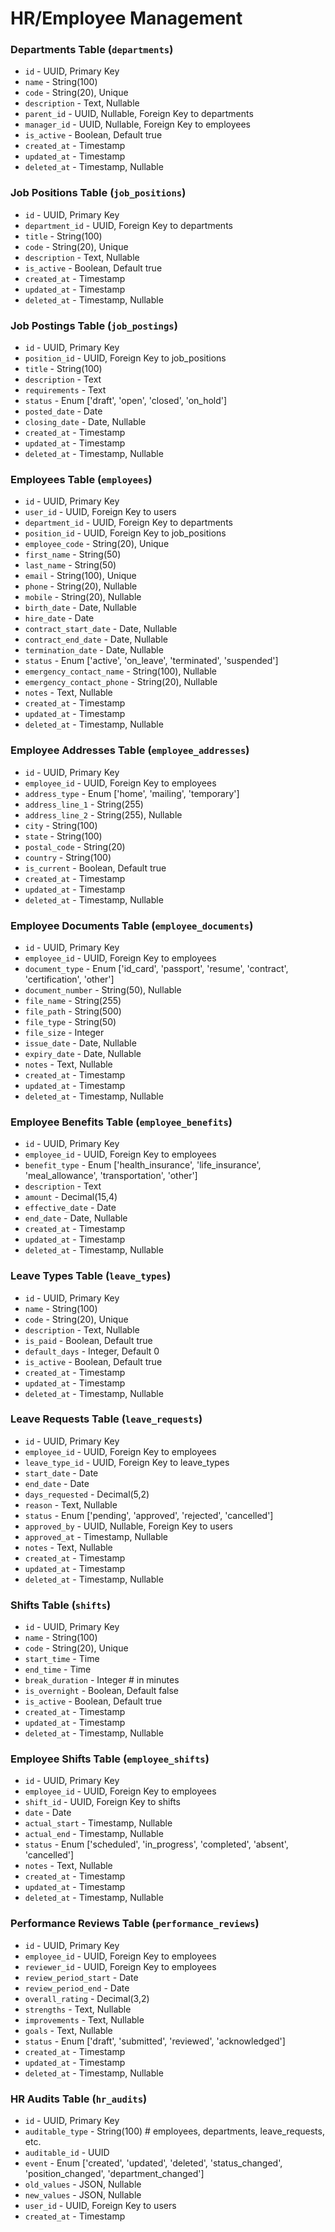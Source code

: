 # HR/Employee Management

### Departments Table (`departments`)

-   `id` - UUID, Primary Key
-   `name` - String(100)
-   `code` - String(20), Unique
-   `description` - Text, Nullable
-   `parent_id` - UUID, Nullable, Foreign Key to departments
-   `manager_id` - UUID, Nullable, Foreign Key to employees
-   `is_active` - Boolean, Default true
-   `created_at` - Timestamp
-   `updated_at` - Timestamp
-   `deleted_at` - Timestamp, Nullable

### Job Positions Table (`job_positions`)

-   `id` - UUID, Primary Key
-   `department_id` - UUID, Foreign Key to departments
-   `title` - String(100)
-   `code` - String(20), Unique
-   `description` - Text, Nullable
-   `is_active` - Boolean, Default true
-   `created_at` - Timestamp
-   `updated_at` - Timestamp
-   `deleted_at` - Timestamp, Nullable

### Job Postings Table (`job_postings`)

-   `id` - UUID, Primary Key
-   `position_id` - UUID, Foreign Key to job_positions
-   `title` - String(100)
-   `description` - Text
-   `requirements` - Text
-   `status` - Enum ['draft', 'open', 'closed', 'on_hold']
-   `posted_date` - Date
-   `closing_date` - Date, Nullable
-   `created_at` - Timestamp
-   `updated_at` - Timestamp
-   `deleted_at` - Timestamp, Nullable
  
### Employees Table (`employees`)

-   `id` - UUID, Primary Key
-   `user_id` - UUID, Foreign Key to users
-   `department_id` - UUID, Foreign Key to departments
-   `position_id` - UUID, Foreign Key to job_positions
-   `employee_code` - String(20), Unique
-   `first_name` - String(50)
-   `last_name` - String(50)
-   `email` - String(100), Unique
-   `phone` - String(20), Nullable
-   `mobile` - String(20), Nullable
-   `birth_date` - Date, Nullable
-   `hire_date` - Date
-   `contract_start_date` - Date, Nullable
-   `contract_end_date` - Date, Nullable
-   `termination_date` - Date, Nullable
-   `status` - Enum ['active', 'on_leave', 'terminated', 'suspended']
-   `emergency_contact_name` - String(100), Nullable
-   `emergency_contact_phone` - String(20), Nullable
-   `notes` - Text, Nullable
-   `created_at` - Timestamp
-   `updated_at` - Timestamp
-   `deleted_at` - Timestamp, Nullable

### Employee Addresses Table (`employee_addresses`)

-   `id` - UUID, Primary Key
-   `employee_id` - UUID, Foreign Key to employees
-   `address_type` - Enum ['home', 'mailing', 'temporary']
-   `address_line_1` - String(255)
-   `address_line_2` - String(255), Nullable
-   `city` - String(100)
-   `state` - String(100)
-   `postal_code` - String(20)
-   `country` - String(100)
-   `is_current` - Boolean, Default true
-   `created_at` - Timestamp
-   `updated_at` - Timestamp
-   `deleted_at` - Timestamp, Nullable

### Employee Documents Table (`employee_documents`)

-   `id` - UUID, Primary Key
-   `employee_id` - UUID, Foreign Key to employees
-   `document_type` - Enum ['id_card', 'passport', 'resume', 'contract', 'certification', 'other']
-   `document_number` - String(50), Nullable
-   `file_name` - String(255)
-   `file_path` - String(500)
-   `file_type` - String(50)
-   `file_size` - Integer
-   `issue_date` - Date, Nullable
-   `expiry_date` - Date, Nullable
-   `notes` - Text, Nullable
-   `created_at` - Timestamp
-   `updated_at` - Timestamp
-   `deleted_at` - Timestamp, Nullable

### Employee Benefits Table (`employee_benefits`)

-   `id` - UUID, Primary Key
-   `employee_id` - UUID, Foreign Key to employees
-   `benefit_type` - Enum ['health_insurance', 'life_insurance', 'meal_allowance', 'transportation', 'other']
-   `description` - Text
-   `amount` - Decimal(15,4)
-   `effective_date` - Date
-   `end_date` - Date, Nullable
-   `created_at` - Timestamp
-   `updated_at` - Timestamp
-   `deleted_at` - Timestamp, Nullable

### Leave Types Table (`leave_types`)

-   `id` - UUID, Primary Key
-   `name` - String(100)
-   `code` - String(20), Unique
-   `description` - Text, Nullable
-   `is_paid` - Boolean, Default true
-   `default_days` - Integer, Default 0
-   `is_active` - Boolean, Default true
-   `created_at` - Timestamp
-   `updated_at` - Timestamp
-   `deleted_at` - Timestamp, Nullable

### Leave Requests Table (`leave_requests`)

-   `id` - UUID, Primary Key
-   `employee_id` - UUID, Foreign Key to employees
-   `leave_type_id` - UUID, Foreign Key to leave_types
-   `start_date` - Date
-   `end_date` - Date
-   `days_requested` - Decimal(5,2)
-   `reason` - Text, Nullable
-   `status` - Enum ['pending', 'approved', 'rejected', 'cancelled']
-   `approved_by` - UUID, Nullable, Foreign Key to users
-   `approved_at` - Timestamp, Nullable
-   `notes` - Text, Nullable
-   `created_at` - Timestamp
-   `updated_at` - Timestamp
-   `deleted_at` - Timestamp, Nullable

### Shifts Table (`shifts`)

-   `id` - UUID, Primary Key
-   `name` - String(100)
-   `code` - String(20), Unique
-   `start_time` - Time
-   `end_time` - Time
-   `break_duration` - Integer # in minutes
-   `is_overnight` - Boolean, Default false
-   `is_active` - Boolean, Default true
-   `created_at` - Timestamp
-   `updated_at` - Timestamp
-   `deleted_at` - Timestamp, Nullable

### Employee Shifts Table (`employee_shifts`)

-   `id` - UUID, Primary Key
-   `employee_id` - UUID, Foreign Key to employees
-   `shift_id` - UUID, Foreign Key to shifts
-   `date` - Date
-   `actual_start` - Timestamp, Nullable
-   `actual_end` - Timestamp, Nullable
-   `status` - Enum ['scheduled', 'in_progress', 'completed', 'absent', 'cancelled']
-   `notes` - Text, Nullable
-   `created_at` - Timestamp
-   `updated_at` - Timestamp
-   `deleted_at` - Timestamp, Nullable

### Performance Reviews Table (`performance_reviews`)

-   `id` - UUID, Primary Key
-   `employee_id` - UUID, Foreign Key to employees
-   `reviewer_id` - UUID, Foreign Key to employees
-   `review_period_start` - Date
-   `review_period_end` - Date
-   `overall_rating` - Decimal(3,2)
-   `strengths` - Text, Nullable
-   `improvements` - Text, Nullable
-   `goals` - Text, Nullable
-   `status` - Enum ['draft', 'submitted', 'reviewed', 'acknowledged']
-   `created_at` - Timestamp
-   `updated_at` - Timestamp
-   `deleted_at` - Timestamp, Nullable

### HR Audits Table (`hr_audits`)

-   `id` - UUID, Primary Key
-   `auditable_type` - String(100) # employees, departments, leave_requests, etc.
-   `auditable_id` - UUID
-   `event` - Enum ['created', 'updated', 'deleted', 'status_changed', 'position_changed', 'department_changed']
-   `old_values` - JSON, Nullable
-   `new_values` - JSON, Nullable
-   `user_id` - UUID, Foreign Key to users
-   `created_at` - Timestamp
